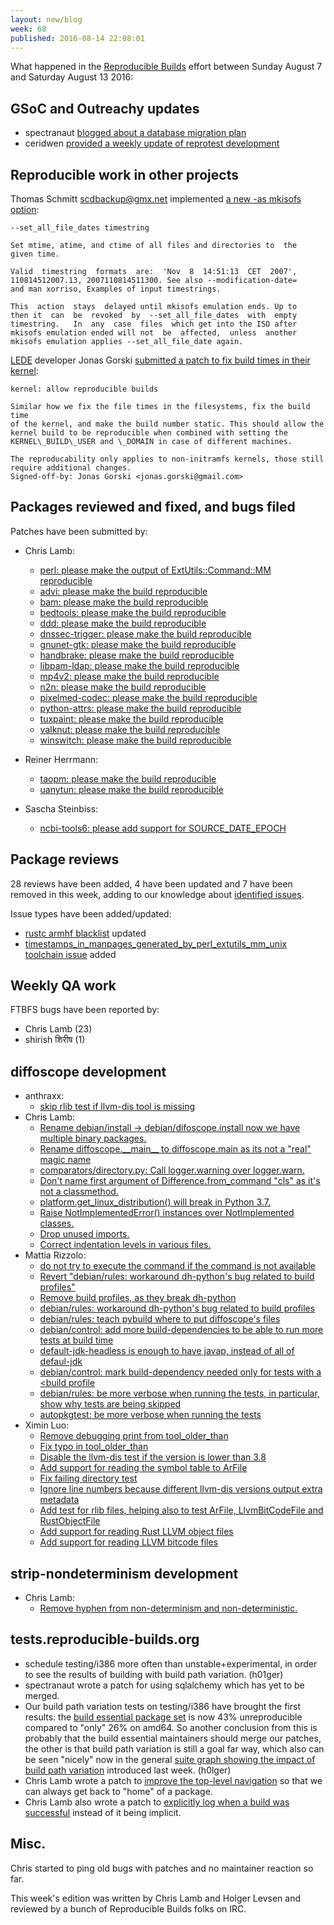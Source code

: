 ```yaml
---
layout: new/blog
week: 68
published: 2016-08-14 22:08:01
---
```


What happened in the [Reproducible
Builds](https://wiki.debian.org/ReproducibleBuilds) effort between Sunday August 7 and Saturday August 13 2016:

GSoC and Outreachy updates
--------------------------

* spectranaut [blogged about a database migration plan](http://www.spectranaut.cc/?p=57)
* ceridwen [provided a weekly update of reprotest development](https://reproducible.alioth.debian.org/blog/posts/people/ceridwen/reprotest\_week10/)

Reproducible work in other projects
-----------------------------------

Thomas Schmitt <scdbackup@gmx.net> implemented [a new -as mkisofs option](http://libburnia-project.org/changeset/5737):

    --set_all_file_dates timestring

    Set mtime, atime, and ctime of all files and directories to  the
    given time.

    Valid  timestring  formats  are:  'Nov  8  14:51:13  CET  2007',
    110814512007.13, 2007110814511300. See also --modification-date=
    and man xorriso, Examples of input timestrings.

    This  action  stays  delayed until mkisofs emulation ends. Up to
    then it  can  be  revoked  by  --set_all_file_dates  with  empty
    timestring.   In  any  case  files  which get into the ISO after
    mkisofs emulation ended will not  be  affected,  unless  another
    mkisofs emulation applies --set_all_file_date again.

[LEDE](https://www.lede-project.org/) developer Jonas Gorski [submitted a patch to fix build times in their kernel](https://github.com/lede-project/source/commit/5fe923b15d94e27fa6db863a6d994bfb4355e4cb):

    kernel: allow reproducible builds

    Similar how we fix the file times in the filesystems, fix the build time
    of the kernel, and make the build number static. This should allow the
    kernel build to be reproducible when combined with setting the
    KERNEL\_BUILD\_USER and \_DOMAIN in case of different machines.

    The reproducability only applies to non-initramfs kernels, those still
    require additional changes.
    Signed-off-by: Jonas Gorski <jonas.gorski@gmail.com>
 

Packages reviewed and fixed, and bugs filed
-------------------------------------------

Patches have been submitted by:

- Chris Lamb:
  - [perl: please make the output of ExtUtils::Command::MM reproducible](https://bugs.debian.org/834190)
  - [advi: please make the build reproducible](https://bugs.debian.org/834137)
  - [bam: please make the build reproducible](https://bugs.debian.org/834160)
  - [bedtools: please make the build reproducible](https://bugs.debian.org/834110)
  - [ddd: please make the build reproducible](https://bugs.debian.org/834016)
  - [dnssec-trigger: please make the build reproducible](https://bugs.debian.org/833818)
  - [gnunet-gtk: please make the build reproducible](https://bugs.debian.org/834111)
  - [handbrake: please make the build reproducible](https://bugs.debian.org/834192)
  - [libpam-ldap: please make the build reproducible](https://bugs.debian.org/834050)
  - [mp4v2: please make the build reproducible](https://bugs.debian.org/834159)
  - [n2n: please make the build reproducible](https://bugs.debian.org/833819)
  - [pixelmed-codec: please make the build reproducible](https://bugs.debian.org/834052)
  - [python-attrs: please make the build reproducible](https://bugs.debian.org/833886)
  - [tuxpaint: please make the build reproducible](https://bugs.debian.org/834109)
  - [valknut: please make the build reproducible](https://bugs.debian.org/834017)
  - [winswitch: please make the build reproducible](https://bugs.debian.org/834051)

- Reiner Herrmann:
  - [taopm: please make the build reproducible](https://bugs.debian.org/834229)
  - [uanytun: please make the build reproducible](https://bugs.debian.org/834227)

- Sascha Steinbiss:
  - [ncbi-tools6: please add support for SOURCE\_DATE\_EPOCH](https://bugs.debian.org/834139)


Package reviews
---------------

28 reviews have been added, 4 have been updated and 7 have been removed in this week,
adding to our knowledge about [identified issues](https://tests.reproducible-builds.org/debian/index\_issues.html).

Issue types have been added/updated:

- [rustc armhf blacklist](https://salsa.debian.org/reproducible-builds/reproducible-notes/commit/024aebf) updated
- [timestamps\_in\_manpages\_generated\_by\_perl\_extutils\_mm\_unix toolchain issue](https://salsa.debian.org/reproducible-builds/reproducible-notes/commit/865c5b3) added

Weekly QA work
--------------

FTBFS bugs have been reported by:

 - Chris Lamb (23)
 - shirish शिरीष (1)


diffoscope development
----------------------

- anthraxx:
  - [skip rlib test if llvm-dis tool is missing](https://salsa.debian.org/reproducible-builds/diffoscope/commit/536a771)
- Chris Lamb:
  - [Rename debian/install -> debian/difoscope.install now we have multiple binary packages.](https://salsa.debian.org/reproducible-builds/diffoscope/commit/bf1a083)
  - [Rename diffoscope.\_\_main\_\_ to diffoscope.main as its not a "real" magic name](https://salsa.debian.org/reproducible-builds/diffoscope/commit/041ad95)
  - [comparators/directory.py: Call logger.warning over logger.warn.](https://salsa.debian.org/reproducible-builds/diffoscope/commit/5fb78d0)
  - [Don't name first argument of Difference.from\_command "cls" as it's not a classmethod.](https://salsa.debian.org/reproducible-builds/diffoscope/commit/0e06973)
  - [platform.get\_linux\_distribution() will break in Python 3.7.](https://salsa.debian.org/reproducible-builds/diffoscope/commit/6ff039b)
  - [Raise NotImplementedError() instances over NotImplemented classes.](https://salsa.debian.org/reproducible-builds/diffoscope/commit/bb4d562)
  - [Drop unused imports.](https://salsa.debian.org/reproducible-builds/diffoscope/commit/d2b859b)
  - [Correct indentation levels in various files.](https://salsa.debian.org/reproducible-builds/diffoscope/commit/2b76c22)
- Mattia Rizzolo:
  - [do not try to execute the command if the command is not available](https://salsa.debian.org/reproducible-builds/diffoscope/commit/742f6e8)
  - [Revert "debian/rules: workaround dh-python's bug related to build profiles"](https://salsa.debian.org/reproducible-builds/diffoscope/commit/24601d5)
  - [Remove build profiles, as they break dh-python](https://salsa.debian.org/reproducible-builds/diffoscope/commit/31b8e1d)
  - [debian/rules: workaround dh-python's bug related to build profiles](https://salsa.debian.org/reproducible-builds/diffoscope/commit/30823e5)
  - [debian/rules: teach pybuild where to put diffoscope's files](https://salsa.debian.org/reproducible-builds/diffoscope/commit/ab9775f)
  - [debian/control: add more build-dependencies to be able to run more tests at build time](https://salsa.debian.org/reproducible-builds/diffoscope/commit/3ba4298)
  - [default-jdk-headless is enough to have javap, instead of all of defaul-jdk](https://salsa.debian.org/reproducible-builds/diffoscope/commit/653ccee)
  - [debian/control: mark build-dependency needed only for tests with a <build profile](https://salsa.debian.org/reproducible-builds/diffoscope/commit/f9dba49)
  - [debian/rules: be more verbose when running the tests, in particular, show why tests are being skipped](https://salsa.debian.org/reproducible-builds/diffoscope/commit/beff8d9)
  - [autopkgtest: be more verbose when running the tests](https://salsa.debian.org/reproducible-builds/diffoscope/commit/65411af)
- Ximin Luo:
  - [Remove debugging print from tool\_older\_than](https://salsa.debian.org/reproducible-builds/diffoscope/commit/508cdaa)
  - [Fix typo in tool\_older\_than](https://salsa.debian.org/reproducible-builds/diffoscope/commit/652a74b)
  - [Disable the llvm-dis test if the version is lower than 3.8](https://salsa.debian.org/reproducible-builds/diffoscope/commit/b05ed6a)
  - [Add support for reading the symbol table to ArFile](https://salsa.debian.org/reproducible-builds/diffoscope/commit/cc3a2ba)
  - [Fix failing directory test](https://salsa.debian.org/reproducible-builds/diffoscope/commit/f07290e)
  - [Ignore line numbers because different llvm-dis versions output extra metadata](https://salsa.debian.org/reproducible-builds/diffoscope/commit/a034a33)
  - [Add test for rlib files, helping also to test ArFile, LlvmBitCodeFile and RustObjectFile](https://salsa.debian.org/reproducible-builds/diffoscope/commit/e3a4b34)
  - [Add support for reading Rust LLVM object files](https://salsa.debian.org/reproducible-builds/diffoscope/commit/28dbe48)
  - [Add support for reading LLVM bitcode files](https://salsa.debian.org/reproducible-builds/diffoscope/commit/17b7c1f)


strip-nondeterminism development
--------------------------------

- Chris Lamb:
  - [Remove hyphen from non-determinism and non-deterministic.](https://salsa.debian.org/reproducible-builds/strip-nondeterminism.git/commit/?id=732aba7)


tests.reproducible-builds.org
-----------------------

- schedule testing/i386 more often than unstable+experimental, in order to see the results of building with build path variation. (h01ger)
- spectranaut wrote a patch for using sqlalchemy which has yet to be merged.
- Our build path variation tests on testing/i386 have brought the first results: the [build essential package set](https://tests.reproducible-builds.org/debian/testing/i386/pkg\_set\_build-essential.html) is now 43% unreproducible compared to "only" 26% on amd64. So another conclusion from this is probably that the build essential maintainers should merge our patches, the other is that build path variation is still a goal far way, which also can be seen "nicely" now in the general [suite graph showing the impact of build path variation](https://tests.reproducible-builds.org/debian/testing/index\_suite\_i386\_stats.html) introduced last week. (h0lger)
- Chris Lamb wrote a patch to [improve the top-level navigation](https://anonscm.debian.org/git/qa/jenkins.debian.net.git/commit/?id=22aaf4188e18c54d66eb4a341ea1835df728f680) so that we can always get back to "home" of a package.
- Chris Lamb also wrote a patch to [explicitly log when a build was successful](https://anonscm.debian.org/git/qa/jenkins.debian.net.git/commit/?id=337869f5a0559b260b159fa23dbffd3a3f16cd4d) instead of it being implicit.


Misc.
-----

Chris started to ping old bugs with patches and no maintainer reaction so far.

This week's edition was written by Chris Lamb and Holger Levsen and reviewed by a bunch of Reproducible Builds folks on IRC.
